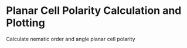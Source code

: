 # Planar Cell Polarity Calculation and Plotting
Calculate nematic order and angle planar cell polarity

